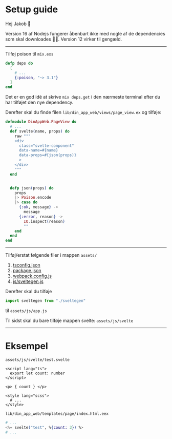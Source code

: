 # Setup guide

Hej Jakob 👋

Version 16 af Nodejs fungerer åbenbart ikke med nogle af de dependencies som skal downloades 🤷‍♀️. Version 12 virker til gengæld.


--------------


Tilføj poison til `mix.exs`

```exs
defp deps do
  [
    # ...
    {:poison, "~> 3.1"}
  ]
end
```

Det er en god idé at skrive `mix deps.get` i den nærmeste terminal efter du har tilføjet den nye dependency.

Derefter skal du finde filen `lib/din_app_web/views/page_view.ex` og tilføje:

```ex
defmodule DinAppWeb.PageView do
  # ...
  def svelte(name, props) do
    raw """
    <div 
      class="svelte-component"
      data-name=#{name}
      data-props=#{json(props)}
      >
    </div>
    """
  end


  defp json(props) do
    props
    |> Poison.encode
    |> case do
      {:ok, message} ->
        message
      {:error, reason} ->
        IO.inspect(reason)
        ""
    end
  end
end
```

--------------

Tilføj/erstat følgende filer i mappen `assets/`

1. [tsconfig.json](tsconfig.json)
2. [package.json](package.json)
3. [webpack.config.js](webpack.config.js)
4. [js/sveltegen.js](sveltegen.js)


Derefter skal du tilføje
```js
import sveltegen from "./sveltegen"
```
til `assets/js/app.js`


Til sidst skal du bare tilføje mappen svelte: `assets/js/svelte`


--------
# Eksempel

`assets/js/svelte/test.svelte`
```svelte
<script lang="ts">
  export let count: number
</script>

<p> { count } </p>

<style lang="scss">
  # ...
</style>
```


`lib/din_app_web/templates/page/index.html.eex`
```eex
# ...
<%= svelte("test", %{count: 3}) %>
# ...
```
